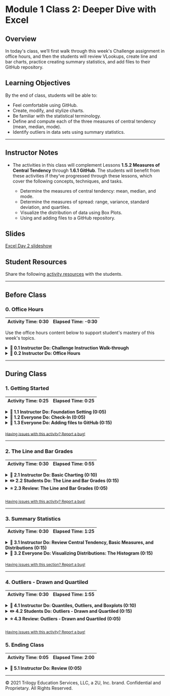 # Module 1 Class 2: Deeper Dive with Excel

## Overview

In today's class, we’ll first walk through this week's Challenge assignment in office hours, and then the students will review VLookups, create line and bar charts, practice creating summary statistics, and add files to their GitHub repository.  

## Learning Objectives

By the end of class, students will be able to:
 
* Feel comfortable using GitHub.
* Create, modify, and stylize charts.
* Be familiar with the statistical terminology. 
* Define and compute each of the three measures of central tendency (mean, median, mode). 
* Identify outliers in data sets using summary statistics.

- - -

## Instructor Notes

* The activities in this class will complement Lessons **1.5.2 Measures of Central Tendency** through **1.6.1 GitHub**. The students will benefit from these activities if they‘ve progressed through these lessons, which cover the following concepts, techniques, and tasks. 

    * Determine the measures of central tendency: mean, median, and mode.
    * Determine the measures of spread: range, variance, standard deviation, and quartiles.
    * Visualize the distribution of data using Box Plots. 
    * Using and adding files to a GitHub repository.

## Slides

[Excel Day 2 slideshow](https://docs.google.com/presentation/d/1QKGEwKpxylFDlY4BvCBKo9Qd58nK44gOaPZcuU2xX54/edit?usp=sharing)

## Student Resources

Share the following [activity resources](https://2u-data-curriculum-team.s3.amazonaws.com/data-viz-online-lesson-plans/01-Lessons/1-2-Student-Resources.zip) with the students.

- - - 

## Before Class

### 0. Office Hours

| Activity Time: 0:30       |  Elapsed Time:     -0:30  |
|---------------------------|---------------------------|

Use the office hours content below to support student's mastery of this week's topics.

<details>
  <summary><strong>📣 0.1 Instructor Do: Challenge Instruction Walk-through</strong></summary>

Open the Challenge in Canvas and go through the high-level instructions and requirements with your class. Be sure to check for understanding.

Open the Rubric in Canvas, go through the Mastery column with your class, and show how it maps back to the requirements for each deliverable. Be sure to check for understanding.

Review the following tips to ensure clarity on the Challenge:

For **Deliverable 1: Outcomes Based on Launch Date**, when charting the percentage of success by goal, they should ensure that they have filtered their data to include only "theater" campaigns. Explain that if they do not, the scope of their data will include all campaigns.

For **Deliverable 2: Outcomes Based on Goals**, when charting the number of projects that were successful, failed, and canceled based on the goal amount, they should ensure they have filtered their data to include only "plays" in the `COUNTIFS()` function. If they do not, the scope of their data will include all campaigns in the "Subcategory" column.

**Note:** The `COUNTIFS()` function is not something that is specifically covered in class content, but it’s something they will need to use to complete the assignment. This was done purposefully to give them the opportunity to dive into documentation, as they would do in the field on a regular basis. To assist the students, we’ll provide them with hints and links to examples as needed when asking them to use a skill that was not covered in the module.

This will be their first time using documentation, and they might feel some hesitation. Remind your class that using Google and documentation is an everyday experience in many different fields that use code to solve problems.

Talk to your class about times when you’ve used documentation to learn something new for work. It’s important for them to understand the practical value of this part of the assignment.

For **Deliverable 3: Written Analysis of the Results**, the learners will write a report based on their analysis. For some learners, this will be their first time writing a report. It might also be the first time your class creates a README.md file for their work. Talk to them about the importance of including a README, and emphasize that it’s a key part of their Challenge submission. If you have any personal recommendations for writing documentation, share them with your class!

</details>

<details>
  <summary><strong> 📣 0.2 Instructor Do: Office Hours</strong></summary>

* Before you begin class, hold office hours. Office hours should be driven by students. Encourage students to take full advantage of office hours by reminding them that this is their time to ask questions and get assistance from instructional staff as they learn new concepts.

* Expect that students may ask for assistance. For example: 

  * Further review on a particular subject
  * Debugging assistance
  * Help with computer issues
  * Guidance with a particular tool

</details>


- - -

## During Class 

### 1. Getting Started

| Activity Time:       0:25 |  Elapsed Time:      0:25 |
|---------------------------|---------------------------|


<details>
  <summary><strong>📣 1.1 Instructor Do: Foundation Setting (0:05)</strong></summary>

* Welcome students to class.

* Direct the students to post individual questions in the Zoom chat to be addressed by you or your TAs at the end of class.

* Open the slideshow and use slides 1-5 to walk through the foundation setting with your class. 

* **This Week - Deeper Dive with Excel:** Talk through the key skills that students will learn this week, and let them know that they are continuing to build on their data analyst skills. 

* **Today's Objectives:** Now, outline the concepts covered in today's lesson. Remind students that they can find the relevant activity files in the “Getting Ready for Class” page in their course content. 

</details>

<details>
 <summary><strong>🎉 1.2 Everyone Do: Check-In (0:05)</strong></summary>

* Ask the class the following questions and call on students for the answers:

    * **Q:** How are you feeling about your progress so far?

    * **A:** Let them know that we are starting to build their skillset. It’s also okay to feel overwhelmed as long as you don’t give up.

    * **Q:** How comfortable do you feel with this topic? 

    * **A:** Let's do "fist to five" together. If you are not feeling confident, hold up a fist (0). If you feel very confident, hold up an open hand (5).

</details>

<details>
  <summary><strong>🎉  1.3 Everyone Do: Adding files to GitHub (0:15)</strong></summary>

* Use slides 6-8 to accompany the beginning of this next activity, and cover the following talking points:

  * Explain that "GitHub offers a centralized location where all developers can push and pull (upload and download) their code."

  * Point out that GitHub always holds the most up-to-date code and files, handling everyone's updates appropriately.

  * Explain that for now, we will only need to know how to use the GUI for GitHub in order to submit homework.

  * Explain that later in the course, we will learn to use Git to work with GitHub through the terminal.

  * Point out to students that, as with many skills, Git and GitHub get easier with use.

* Have the students follow along with these steps:

  * Visit <https://github.com> and ask students to log in to their personal accounts.

  * From the main page, create a new repository with an initialized `README.md` file. Explain that convention in the software world is for each repository to have a "README" file that explains what the repository contains.

    ![git repo](Images/01-GitDemo_1.png)

  * Make the repository public so TAs can have access to it for grading.

  * Click on "Add .gitignore" and type "Python".

    ![create git ignore](Images/01-Git_ignore_1.png)

  * Click the green "Create repository" button. After clicking "Create repository," you’ll now be on the "homepage" of your repository.

    * The purpose of the "gitignore" file that you added to the repository is to ensure that files not tracked by GitHub remain untracked.

    * Click on the `.gitignore` file in your repository to open it.

      ![create git ignore](Images/01-Git_ignore_2.png)

    * In the `.gitignore` file, you can see many different files by extension, as well as distribution packages that won’t be tracked for this repository.

      ![Git ignore file](Images/01-Git_ignore_3.png)

    * If you don’t want GitHub to track a file, you can edit the `.gitignore` file by adding the file name or file extension.

    * Let's untrack a common file, `.DS_Store`, for this repository. The `.DS_Store` file is created and maintained by the macOS Finder application in every folder, and it has functions similar to the file `desktop.ini` in Microsoft Windows. We don't see this file in our folders.

      * Click on the pencil icon in the `.gitignore` file to edit the file.
      * Once in edit mode, add the following to the `.gitignore` above the `# Distribution / packaging` section.

      ```python
      # .DS_Store
      .DS_Store
      ```

      * Scroll to the bottom and enter the commit message "Updating .gitignore file." where it says "Commit changes."
      * Click the green "Commit changes" button.

        ![edit git ignore](Images/01-Git_ignore_4.png)

  * Switch back to the computer's desktop, create a new, empty Excel file, and save it. This will be used to demonstrate how to upload new files.

  * Navigate back to the repository home page you created, and click **Upload files**.

    ![upload file](Images/01-GitDemo_upload.png)

  * Choose your Excel file in the dialog box; instead of the "Upload Files" button, you may also drag files from your desktop to the GitHub webpage for a repo. Add a commit message and commit the changes.

  * Finally, refresh the web page to show that the new file is now safely saved to the repository.

    ![drag file](Images/01-GitDemo_filedrag.gif)

* Make sure that all the students have been able to follow along. Let students know that this is how they will submit their homework for the first two weeks. Students will add all of the necessary files to their GitHub repo, then submit the repository link to BCS.

* Encourage students to practice using GitHub.

* Ask the class the following questions and call on students for the answers:

    * **Q:** Where have we used this before?

    * **A:** We created a GitHub account, a repository, and uploaded files in Lesson 1.6.1.

    * **Q:** How does this activity equip us for the Challenge?

    * **A:** We will need to add our final analysis from the Challenge to the GitHub repository we created for this project. 

    * **Q:** What can we do if we don't completely understand this?

    * **A:** We can refer to the curriculum material and reach out to the instructional staff.

* Answer any questions before proceeding to the student activity.

</details>

<sub>[Having issues with this activity? Report a bug!](https://bit.ly/2UfphZJ)</sub>

- - - 

### 2. The Line and Bar Grades

| Activity Time:       0:30 |  Elapsed Time:      0:55  |
|---------------------------|---------------------------|


<details>
  <summary><strong>📣 2.1 Instructor Do: Basic Charting (0:10)</strong></summary>


* During this walk-through, have the TAs send out images of where things are located on both operating systems.

* Use slides 9-12 to accompany the beginning of this next activity, and cover the following talking points:

  * Point out that up until this class, we haven't explored one of the major features of Microsoft Excel: visualizations.

  * Explain that this next activity will be an instructor walk-through of how to generate visualizations in Excel. Most of the commands and concepts are the same across Mac and Windows operating systems, but the software may look a bit different.

  * Reassure students that as we proceed through the walk-through, the TAs will be distributing the images of each step for both operating systems. Therefore, everyone should be able to follow along using their own computers.

  * Explain that today we will concentrate on 4 primary types of plots: scatter plots, line plots, bar plots, and box plots.

* Now, open the [01-Ins_ChartDemo/Resources/CreamFaves.xlsx](Activities/01-Ins_ChartDemo/Resources/IceCreamFaves.xlsx) file and select all of the data in columns A and B. Your selection should include the header rows containing the column labels and all rows containing data. Then, navigate into the `Insert` tab at the top of the application to show off all of the nifty charting options that are available in the Charts group.

* **PC**

  ![Chart Options PC](Images/02-PC_chart_options.png)

* **Mac**

  ![Chart Options Mac](Images/02-Mac_chart_options.png)

* Excel allows its users to create many kinds of charts, but first we’re going to create a bar chart because that fits our data nicely.

* Whenever you select a charting option from the Charts group, a new menu will appear that allows us to select various visual options. In the case of bar charts, we can choose between 2D or 3D visuals with a horizontal or vertical layout.

  * For now, just stick with a vertical 2D chart because it is the most basic.

* Once a chart option has been selected, a new chart will automatically be placed in the spreadsheet. Clicking on this chart will allow us to edit it, and, if we wanted to, we could double-click on any one element to edit that piece more specifically.

  * For now, click on the chart's title to show your students that we can rename the chart whatever we would like. Note that its title may be a generic "Chart Title" if you did not include the header rows in your selection.

* **PC**

  * Next, click on the plus sign to the right of our chart. This brings up a list of elements we can add/remove. Some of these elements have sub-elements that we can choose from as well.

    ![Images/02-PC_AddElements.png](Images/02-PC_AddElements.png)

  * Click on the "Axes Titles" option to add in titles for our vertical and horizontal axes. Then, click on the arrow to the right of the "Axes Titles" option to bring up the sub-menu, which allows us to choose the specific titles we would like to show.

  * By clicking on the paintbrush to the right of a chart, we can choose a number of basic visual styles from a list. We can also select a color scheme for our chart by selecting a palette from the Color group.

    ![Images/02-PC_ChartColors.png](Images/02-PC_ChartColors.png)

  * Selecting a new color palette may not seem to make much of a difference at first, but if we double-click on the bars of our chart, a new menu will appear at the side of the application that allows us to format our bars. If we then click on the paint can and select the "Vary colors by point" option, each bar will be given a different color that fits the palette we selected for our chart earlier.

* **Mac**

  * Click on "Add Chart Element" on the left side of the ribbon and move down to "Axis Titles." Here, you can select Primary Horizontal or Vertical.

    ![Images/02-Mac_axis.png](Images/02-Mac_axis.png)

  * Click on "Change Colors" on the ribbon to change the colors of the bar graph (to the right of the "Add Chart Element").

  * Double click on any of the bars to bring up the "Format Data Series" menu. Here we can check the "Vary colors by point" option that will give each bar a different color.

    ![Images/02-Mac_colors.png](Images/02-Mac_colors.png)

* Point out that the format menu for a chart element can be brought up by double-clicking on any specific element. This gives us even more control over the look of our chart. Remember, the exact location of the formatting control may differ between versions of Excel.

* Let's say that we made a bar chart, but then our employer told us they really wanted a pie chart. Luckily for us, Excel has an option that allows us to change a chart's type by simply going into the chart's right-click menu and selecting "Change chart type." This means we can turn a bar chart into a pie chart very easily.

  * You can also change a chart's type by selecting the chart, going into the Design tab's Type group, and clicking "Change Chart Type."

  * Turn that bar chart we’ve been working on into a pie chart. Make sure to add in the "Legend" element for our new pie chart. Otherwise, no one will know what each slice of the pie represents.

    * On Macs, you can add a legend by clicking on "Add Chart Element" on the ribbon again, and select add "Legend" and the location.

      ![Images/02-Mac_legend.png](Images/02-Mac_legend.png)

* Another type of graph that is necessary to understand is the line graph. The problem is that the data we currently have is not exactly ideal for creating a line graph ... Ask your students why this is the case.

  * Our data does not show any trend over time. It instead compares a single piece of data across multiple named categories.

* Next, open [02-Ins_BasicCharting/Solved/BasicCharts.xlsx](Activities/02-Ins_BasicCharting/Solved/BasicCharts.xlsx) in Excel and go to the second sheet, "Ice Cream Sales." This sheet contains data showing how many scoops of ice cream flavors have been sold over a one-year period.

  * Select all of the data on this sheet, then choose a 2D line chart from the Charts group on the Insert tab. Remember, your selection should include the rows and columns containing labels.

    ![PC Line Charts](Images/02-PC_LineGraph.png)

  * Your students should notice just how cluttered this chart looks, which makes it difficult to glean any information.

    * **PC**: To filter the rows you'd like to show, choose the third option to the right of the chart; this allows us to filter for categories of data we would like to show.

      * Select just a few ice cream flavors from the list, then hit the "Apply" button to filter some data for our chart.

    * **Mac:** To filter what is shown on the chart, choose the `Home` tab, select column `A`, and click `Sort & Filter` in the right of the toolbar (this may be hidden in the `Editing` tab at certain screen sizes). Once your column is in filter mode, click the arrow dropdown in the header cell: from there, you will see options for sorting and filtering.

      ![Images/02-Mac-line-chart-filter.gif](Images/02-Mac-line-chart-filter.gif)

      * Select a few ice cream flavors from the list and show the chart as it updates.

    * It is important to note that the filter options listed here are only helpful in certain cases. When we would like to filter out data based on some condition (e.g., greater than, less than, etc.), these limited filter options will not cut it.

* Send out the activity workbook [02-Ins_BasicCharting/Solved/BasicCharts.xlsx](Activities/02-Ins_BasicCharting/Solved/BasicCharts.xlsx) for students to refer to later.

* Ask the class the following questions and call on students for the answers:

    * **Q:** Where have we used this before?

    * **A:** We created and modified a line chart in Lesson 1.3.2.

    * **Q:** How does this activity equip us for the Challenge?

    * **A:** We will need to create and modify line charts in the Challenge.

    * **Q:** What can we do if we don't completely understand this?

    * **A:** We can refer to the lesson plan and reach out to the instructional staff.

* Answer any questions before proceeding to the student activity.

</details>

<details>
  <summary><strong>✏️ 2.2 Students Do: The Line and Bar Grades (0:15)</strong></summary>

* In this activity, the students are going to assume the role of a teacher and create bar and line charts that visualize the students’ grades over the course of a semester.

* You may choose to use slides 13-15 to accompany this next activity.

* Show the students the [solution](Activities/03-Stu_LineAndBar/Solved/StudentGrades_Solved.xlsx) they will be building, then send out the instructions and starter file below.

* Next, go over the [instructions](Activities/03-Stu_LineAndBar/README.md) with the students and check for understanding.

* Make sure the students can download and open the [instructions](Activities/03-Stu_LineAndBar/README.md) and [starter Excel file](Activities/03-Stu_LineAndBar/Unsolved/StudentGrades_Unsolved.xlsx) for this activity from the AWS link.

* Answer any questions before breaking the students out in groups. 

* Divide students into groups of 3-5. They should work on the solution by themselves, but can reach out to others in their group for help.

* Let students know that they may be asked to share and walk through their work at the end of the activity. 


</details>

<details>
  <summary><strong>⭐ 2.3 Review: The Line and Bar Grades (0:05)</strong></summary>

* Once time is up, bring the students back from their groups and ask for a volunteer, or identify a group that can share their work for a walk-through. Remind them that it is perfectly alright if they didn't finish the activity.

* Review the [solution](Activities/03-Stu_LineAndBar/Solved/StudentGrades_Solved.xlsx) of the activity. Be sure to try to answer any questions they may have before moving on to the next section.

* One of the key factors to cover here is filtering data within the line chart. The chart is overcrowded and difficult to read if we don't choose which students we want to look at specifically or in detail. Sometimes, less data on a chart is more.

  * They'll also need to "Switch Row/Column" from the Chart Design menu on the line graph.

* Send out the activity workbook [03-Stu_LineAndBar/Solved/StudentGrades_Solved.xlsx](Activities/03-Stu_LineAndBar/Solved/StudentGrades_Solved.xlsx) for students to refer to later.

* Ask the class the following questions and call on students for the answers:

    * **Q:** Is there a better type of graph to show the grades for all the students over the semester, instead of a line graph? 

    * **A:** We can use a bar graph, but that is also cluttered. Using the filtering option is probably the best option to make sure the graph is not too cluttered. 

    * **Q:** What can we do if we don't completely understand this?

    * **A:** Practice creating a variety of charts with your own data and filter the data if applicable. 

* Answer any questions before proceeding to the next activity.


</details>

<sub>[Having issues with this activity? Report a bug!](https://bit.ly/36mnHe6)</sub>

- - -

### 3. Summary Statistics 

| Activity Time:       0:30 |  Elapsed Time:      1:25  |
|---------------------------|---------------------------|


<details>
  <summary><strong> 📣 3.1 Instructor Do: Review Central Tendency, Basic Measures, and Distributions (0:15)</strong></summary>

* Let the students know that you’ll be going over the basics of summary statistics, as well as introducing some extensions that we’ll revisit in subsequent modules.

* Use slides 16-42 to accompany the review of the following basic statistical terms. 

Review the following basic terms: 

**Mean:** Sum of all values in the sample divided by the number of values in the sample

**Median:** The value at the midpoint in a set of observed values

**Mode:** The most frequently occurring value in a set of values

**Variable:** Any characteristic that can be measured and change

**Range:** Difference between the lowest and highest values in a set of observations

**Variance:** Average of the squared differences of all values from the mean

**Parameter:** A particular attribute of a population

**Standard deviation:** Square root of the variance; a measure used to quantify the dispersion of a set of observations.

Review the following extensions: 

**Frequency distribution:** Overview of all distinct values of a variable and how frequently each occurs

**Normal distribution:** A probability distribution symmetric around the mean, where data near the mean are more frequent in occurrence than data far from the mean. More specifically, approximately 68% of values fall within one standard deviation of the mean, 95% within two, and 99% within three.

**Standard error:** Standard deviation of the population / square root of the sample size. In practice, sample standard deviation is used

**Central limit theorem:** Proposition that the sampling distribution of the sample means of any variable will be normal if the sample size is large enough

**Estimator:** Sample statistic that attempts to reveal the unknown population parameter

**Histogram:** A chart showing the frequency distribution of a variable


### Introducing our data

Open up the [04-Ins_Stats/Resources/abalone-data-descriptive-stats-02-14-19.xlsx](Activities/04-Ins_Stats/Resources/abalone-data-descriptive-stats-02-14-19.xlsx) data set. Make sure the students have downloaded the same file – `abalone-data-descriptive-stats-02-14-19.xlsx`– from the AWS link. 

* Have them open the file while you explain the importance of EDA. An example is:

### Example EDA Primer: Listening to the Data

Even the most sophisticated statistical methods will fail without first gathering basic information about our data, like averages and ranges. These measures, known as *descriptive statistics*, tell us about the data we have, and those qualities influence what we choose to do with it. This process of “getting to know” our data set is often referred to as “exploratory data analysis,” or EDA.
If necessary, demonstrate mean, median, and mode as profiled below using the abalone data set.

Mean -

![Images/excel_mean.png](Images/03-excel_mean.png)

Median -

![Images/excel_median.png](Images/03-excel_median.png)

Mode -

![Images/excel_median.png](Images/03-excel_median.png)

***Slack out this diagram:***

![Images/variable-types.png](Images/03-variable-types.png)

**Break Down the Data Types**
Below is an example explanation of the diagram and data types. Feel free to solicit questions and offer examples:

>We say we’re analyzing “data,” but what is that, exactly? Data can take several forms; you’ve run into most of these in the course, but below we visualize the entire “family tree.”

>The first “split” is categorical versus quantitative. The values assigned to categorical variables have a limited number of possibilities: for example; a customer either “Bought” or “Did Not Buy.” This would be a binary variable because there are only two possible outcomes.

>A variable with more than two categories is known as nominal: an example here might be the five boroughs of New York City. Ordinal is a “twist” on the categorical variable in that the ordering of the variables indicates some relationship. For example, “freshman,” “sophomore,” “junior”, and “senior” are four categories of college class arranged from first year to last year.

>By contrast, quantitative variables record attributes that can be measured by magnitude or size. In theory, there is no limit to the different number of values a quantitative variable can take.

>If a variable can take on any value, it’s a continuous variable; otherwise, it’s a discrete variable. An example, here: while individuals described in your data could have any number of heights (58 inches, 58.25 inches, 58.254231 inches, etc.), you can’t have something like 123.5 individuals; that must be a whole number and is thus discrete.

>Now let’s start exploring how our variables vary so that we can experiment on hypotheses we have about the data. In the examples below, we will demonstrate using the abalone data set in Excel on the “whole_weight” and “shucked_weight” measures.

### Variability Measures

Using the abalone data set, demonstrate range, as below:

![Images/abalone.png](Images/03-abalone.png)

### Variance and Standard Deviation

Open up [04-Ins_Stats/Resources/calculating-variance-deviation-02-14-19.xlsx](Activities/04-Ins_Stats/Resources/calculating-variance-deviation-02-14-19.xlsx) to walk through an example demonstration. Click on the tabs "variance" and "standard deviation". On the "standard deviation" tab, note that using Excel’s built-in `=STDEV.S(D2:D7)` function, we get the same standard deviation in F14 as in F13 when we use `=SQRT(F11)`.

</details>

<details>
  <summary><strong> 🎉 3.2 Everyone Do: Visualizing Distributions: The Histogram (0:15)</strong></summary>

* For this activity, make sure the students can download and open the [abalone data set](Activities/04-Ins_Stats/Resources/calculating-variance-deviation-02-14-19.xlsx) for this activity from the AWS link. 

* They will use this data set to perform summary statistics and create histograms. 

* For the first part, guide the students in creating the summary statistics in the "descriptive-start" tab. They'll need to calculate the mean, median, mode, min, max, variance, standard deviation, and sample size for the whole weight and shucked weight, as shown in the "descriptive-finish" tab. Encourage them to do this part without copying and pasting.

* Next, guide the students in creating the histograms in the "descriptive-start" tab for the whole weight and shucked weight as shown on the "descriptive-finish" tab. 

* If you’d like to add some pizazz, give them this **Pro tip:** Select the histogram range from bottom to top because Excel will place the chart near wherever you are in the workbook, so this way you will get a chart at the top rather than the bottom of the workbook. You can select the range from bottom to top by going to cell C1, selecting Ctrl + ↓, and then Ctrl + Shift + ↑.

You will get this chart:

![Images/abalone_whole_weight_hist.png](Images/03-abalone_whole_weight_hist.png)

It also appears on the second tab of the abalone worksheet.

Do the same for shucked_weight:

![Images/abalone_shucked_weight_hist.png](Images/03-abalone_shucked_weight_hist.png)

***If you have the time, remark on how Excel intelligently placed the values into equally-spaced "bins” and plotted the number of records for each group. Experimenting with these “bin intervals” can provide additional insight into the data. Binning will be revisited later in several visualization modules, especially Tableau.***

</details>


<sub>[Having issues with this section? Report a bug!](https://bit.ly/38BRi5Y)</sub>


- - - 


### 4. Outliers - Drawn and Quartiled

| Activity Time:       0:30 |  Elapsed Time:      1:55  |
|---------------------------|---------------------------|

<details>
  <summary><strong>📣 4.1 Instructor Do: Quantiles, Outliers, and Boxplots (0:10)</strong></summary>

* Use slides 43-45 to accompany the beginning of this next activity and cover the following talking points:

  * Remind students that when we characterize a data set, we need to be careful that our summary statistics don't misrepresent the data.

  * Explain that one of the biggest challenges in statistics is the fact that real-world data is imperfect. Oftentimes, real-world data will contain extreme values that can skew our interpretations, especially when we try to describe the center of a data set.

* You may use slides 46-47 to accompany the next section of the activity and cover the following talking points:

  * Explain that one of the simplest methods of describing real-world data is to break up a data set into smaller segments.

  * Explain that in statistics, we use **quantiles** to describe segments of a data set.

  * Explain that **quantiles** are the "cut points" that separate a sorted data set into equal-sized fragments.

  * Explain that the two most popular types of **quantiles** are **quartiles** and **percentiles**.

  * Explain that **quartiles** divide up a data set into four equal parts, and **percentiles** divide a data set into 100 equal parts.

* Open up the activity workbook [05-Ins_QuantilesOutliersBoxplots/Solved/quantiles_outliers_boxplots.xlsx](Activities/05-Ins_QuantilesOutliersBoxplots/Solved/quantiles_outliers_boxplots.xlsx) and show the students the first sheet.

  ![The first quartile examples](Images/04-QuartileExample1.png)

* Explain that this data set is a sorted list of 11 values ranging between 10 and 100.

* Ask the students if they remember what we call the center of a sorted data set.

* If no student can recall, remind them that the center of a sorted data set is known as the median.

* Explain that the median can also be considered the cut point that divides a data set into two equal parts. Therefore, the median can also be called the **second quartile** or **Q2**.

* Point out that the median of this data set is 55. There are five values below 55 and five values above 55.

* Explain that the **first quartile** (also known as **Q1**) is the median of the first set of values separated by **Q2**. Alternatively, the **third quartile** (also known as **Q3**) is the median of the second set of values separated by **Q2**.

* Point out this example is very simplified, and its easy to see where the cut points should be in order to make four equally sized groups of data.

* Show the students the next sheet in the workbook.

  ![The second quartile examples](Images/04-QuartileExample2.png)

* Explain that this data is a sorted list of a professional tennis player's serve speeds. In total, 137 measurements were made ranging from 68 to 97 mph.

* Explain that when a data set is large, it can be difficult to determine where the quartiles are.

* Explain that we can use the `QUARTILE.EXC` function in Excel to calculate the quartile values.

* Explain that the input to the `QUARTILE.EXC` function is a range of values and the number corresponding to which quartile it should calculate.

* Point out that in this data set the quartiles divide the data into groups of 34 values, with one group consisting of 35 values.

* Explain that quartiles allow us to make observations about the data set without the need to plot the distribution of values.

* Explain that one observation we can make is that on average, the tennis player serves around 85 mph.

* Explain that another observation we can make is that 50% of the tennis player’s serves were between 77 and 90 mph.

* Explain that because quartiles divide the data into 4 equal segments, the range between Q1 and Q3 covers roughly 50% of all data points.

* Explain that this range is known as the **interquartile range**, or **IQR** for short. In statistics, the **interquartile range** is used to help identify the most trustworthy measurements in a data set. The **interquartile range** is calculated by subtracting Q1 from Q3.

* Use the slides 48-49 covering the following speaking points about Extreme Values to accompany the beginning of this next activity. 

  * Explain that in data science, we call suspicious data points that are at either extreme of a data set **potential outliers**.

  * Explain that an **outlier** is a data point that differs from the rest of a data set.

  * Explain that **outliers** can be caused by changes in data collection methods, experimental error, a malfunction of a machine, or any general source of unaccounted variability when generating a data set.

  * Explain that **outliers** cause a data set to alter its distribution, which causes issues when we try to characterize a data set with summary statistics. Therefore, it is critical to identify **potential outliers** in a data set before moving forward with any analysis.

  * Explain that there are two common ways to identify potential outliers in a data set.

  * Explain that the most common qualitative method to identify potential outliers is using a **box and whisker plot**.

  * Explain that the **box and whisker plot** is also known as a **box plot** and shows the distribution of values from a single list.

  * Explain that the most common quantitative method to identify potential outliers is to use the `1.5*IQR` rule.

  * Explain that the `1.5*IQR` rule states that any data point that is 1.5 times the interquartile range lower than Q1 could be a potential outlier. Alternatively, any data point that is 1.5 times the interquartile range higher than Q3 could be a potential outlier.

* Show the students the next sheet in the workbook.

    ![The third quartile examples](Images/04-QuartileExample3.png)

* Explain that the third example is the same tennis serve speed data set, except that there is a new 40 mph data point.

* Explain to the students that with real-world data, it is common to see suspicious data points at the low and high ends of a sorted data set.

* Ask the students if they think that the 40 mph data point is trustworthy based upon the rest of the data.

* Caution students that we have to be careful how we identify and correct outliers.

* Explain that if we remove data points that are not outliers, or if we report data without disclosing that we removed data points, we can be held liable for showing deceptive statistics.

* Explain that in this example, the lower boundary of the `1.5*IQR` rule is 57.5 mph. Therefore, the new 40 mph data point could be considered an outlier, and we could remove that value from our calculations.

* Remind the students that if we removed the potential outlier, it would be critical to report that the value was removed alongside any table or figure generated from the data set.

* Show the students the last worksheet.

    ![The fourth quartile examples](Images/04-QuartileExample4.png)

* Explain that **box plots** are a very powerful plot because they contain a number of summary statistics at a glance.

* Explain that most analytical tools and programming languages have methods to build a **box plot**, and most **box plots** use the same shapes and styles to convey summary statistics.

* Point out to the students the annotated diagram below the Excel chart.

* Explain that the box in a box plot is the interquartile range, and the line in the middle of the box is the median of the data set.

* Explain that sometimes a box plot will include an `X` or triangle in the middle of the box; this symbol indicates the mean of the data set.

* Explain that the lines, or whiskers, protruding from the box indicate the largest and smallest data points inside the `1.5*IQR` rule.

* Explain that the data points plotted past the whiskers indicate the potential outliers.

* Explain that we compare the data points on the box plot to the extreme values of the data set to determine which data points are the potential outliers.

  * In Excel, you can hover over any data point to look at what value is being represented.

* Point out that the Excel box plot shows us that the 40 mph data point from the tennis serve data may be an outlier.

* Point out that in this example, we are looking at a vertical box plot. Explain that just like bar plots can be displayed with vertical or horizontal bars, box plots can also be displayed vertically or horizontally.

* Send out the activity workbook [05-Ins_QuantilesOutliersBoxplots/Solved/quantiles_outliers_boxplots.xlsx](Activities/05-Ins_QuantilesOutliersBoxplots/Solved/quantiles_outliers_boxplots.xlsx) for students to refer to later.

* Ask the class the following questions and call on students for the answers:

    * **Q:** Where have we used this before?

    * **A:** We created box plots in Lesson 1.5.4.

    * **Q:** How does this activity equip us for the Challenge?

    * **A:** Although we will not need to create box plots in the Challenge, understanding the spread of the data and finding outliers is important in data analysis. 

    * **Q:** What can we do if we don't completely understand this?

    * **A:** We can refer to the lesson plan and reach out to the instructional staff.

* Answer any questions before proceeding to the student activity.

</details>

<details>
  <summary><strong>✏️ 4.2 Students Do: Outliers - Drawn and Quartiled (0:15)</strong></summary>

* In this activity, the students are going to search through the antioxidant column for each product and determine if there are any potential outliers in the data set.

* You may use slides 50-51 to accompany this next activity.

* Show the students the [box plot solution](Activities/06-Stu_OutliersDrawnQuartiled/Solved/Outliers_Activity_Solved.xlsx) they will be creating, then send out the instructions and starter file below.

* Next, go over the [instructions](Activities/06-Stu_OutliersDrawnQuartiled/README.md) with the students and check for understanding.

* Make sure the students can download and open the [instructions](Activities/06-Stu_OutliersDrawnQuartiled/README.md) and [starter Excel file](Activities/06-Stu_OutliersDrawnQuartiled/Unsolved/Outliers_Activity_Unsolved.xlsx) for this activity from the AWS link.

* Answer any questions before breaking the students out in groups.

* Divide students into groups of 3-5. They should work on the solution by themselves, but can reach out to others in their group for help.

* Let students know that they may be asked to share and walk through their work at the end of the activity. 

</details>

<details>
  <summary><strong>⭐  4.3 Review: Outliers - Drawn and Quartiled (0:05)</strong></summary>

* Once time is up, bring the students back from their groups and ask for a volunteer or identify a group that can share their work for a walk-through. Remind them that it is perfectly OK if they didn't finish the activity.

* Open the [solution](Activities/06-Stu_OutliersDrawnQuartiled/Solved/Outliers_Activity_Solved.xlsx) and review the first sheet with the students.

* Point out that this data set is over 3000 values, and by just glancing at the data, we can see the antioxidant content jump from less than one to greater than 100.

  * That much variability is indicative of potential outliers in the data set.

* Show the students the next sheet of the workbook.

    ![The Outlier Testing sheet](Images/04-OutlierReview1.png)

* Explain that the first step in this activity was to create a summary statistics table.

* Explain that once we calculated the first and third quartiles, we could calculate the `1.5*IQR` boundary rule.

* Remind the students that the lower boundary of the `1.5*IQR` rule is `Q1-(1.5*IQR)`, while the upper boundary is `Q3+(1.5*IQR)`.

* Point out that the lower boundary extends beyond the minimum antioxidant value. Therefore, all values lower than the median are within the boundary.

* Explain that once we have the upper boundary, we can use this value in the filter of the raw data.

* Demonstrate to the students how to copy the upper bound to create a "Greater than" filter.

    ![This is what applying a greater than filter looks like](Images/04-greater_than.gif)

* Explain that once we have the filtered list of potential outliers, we copy over the product name and antioxidant content to our worksheet.

* Explain that the final step is to create a box and whisker plot using all of the antioxidant values.

* Point out that the box and whisker plot may look a bit different. There does not appear to be a box; instead, there is a line.

* Explain that when there are large extremes in the data, the box and whisker plot gets compacted.

* Point out to the students that the median is 0.5, the IQR is 2.12, and the upper boundary is 5.46. However, the largest values are almost 3000.

* Explain that this compacted box plot is typically observed when potential outliers are orders of magnitude larger than the median.

* Explain that box plots are great at showing us when there are outliers in a data set, but they are not very helpful when determining how many potential outliers exist.

* Explain that this is why many data scientists will start by plotting the data in a box and whisker, and reflex to quantifying the `1.5*IQR` boundaries if any potential outlier data points exist.

* Send out the solution workbook [06-Stu_OutliersDrawnQuartiled/Solved/Outliers_Activity_Solved.xlsx)](Activities/06-Stu_OutliersDrawnQuartiled/Solved/Outliers_Activity_Solved.xlsx) for students to refer to later.

* Ask the class the following questions and call on students for the answers:

    * **Q:** From a data analyst perspective, how would you avoid the large variability in antioxidant levels in this data set? 

    * **A:** We could filter the amount of antioxidant by food category, country, product, and where it is manufactured, and then create separate box plots and summary statistics based on these categories. 

    * **Q:** What can we do if we don't completely understand this?

    * **A:** Filter the data set, create summary statistics based on food category, then create a box plot on this data.  

* Answer any questions before ending class.

</details>

<sub>[Having issues with this activity? Report a bug!](https://bit.ly/3nc8Ae0)</sub>

### 5. Ending Class 

| Activity Time:       0:05 |  Elapsed Time:      2:00  |
|---------------------------|---------------------------|

<details>
  <summary><strong>📣  5.1 Instructor Do: Review (0:05)</strong></summary>

* Before ending class, review the skills that were covered today and mention where in the module these skills are introduced. 
  * Creating and modifying line charts was covered in **Lesson 1.3.2**.
  * Creating box plots was covered in **Lesson 1.5.4**.
  * Creating a GitHub repository was covered in **Lesson 1.6.2**.

* Answer any questions the students may have.

* Finally, encourage your class to begin the Challenge as soon as possible, if they have not already begun, and to use the Learning Assistants channel and pre-scheduled Office Hours with their instructional team for help as they progress through their work. If they feel like they need context to understand documentation or instructions throughout the week, this is where they can get it. 

</details>

---

© 2021 Trilogy Education Services, LLC, a 2U, Inc. brand.  Confidential and Proprietary.  All Rights Reserved.